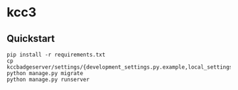 # kcc3

## Quickstart
```
pip install -r requirements.txt
cp kccbadgeserver/settings/{development_settings.py.example,local_settings.py}
python manage.py migrate
python manage.py runserver
```
